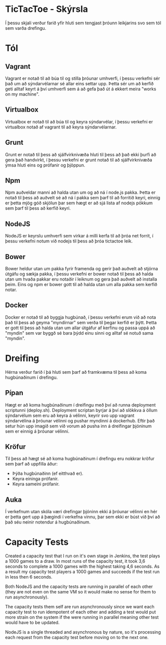 TicTacToe - Skýrsla
===================
Í þessu skjali verður farið yfir hluti sem tengjast þróunn leikjarins svo sem tól sem varða drefingu.

# Tól
## Vagrant
Vagrant er notað til að búa til og stilla þróunar umhverfi, í þessu verkefni sér það um að sýndarvélarnar sé allar eins settar upp. Þetta sér um að kerfið geti alltaf keyrt á því umhverfi sem á að gefa það út á ekkert meira "works on my machine".
## Virtualbox
Virtualbox er notað til að búa til og keyra sýndarvélar, í þessu verkefni er virtualbox notað af vagrant til að keyra sýndarvélarnar.
## Grunt
Grunt er notað til þess að sjálfvirknivæða hluti til þess að það ekki þurfi að gera það handvirkt, í þessu verkefni er grunt notað til að sjálfvirknivæða ýmsa hluti eins og prófanir og þjöppun.
## Npm
Npm auðveldar manni að halda utan um og að ná í node.js pakka. Þetta er notað til þess að auðvelt sé að ná í pakka sem þarf til að forritið keyri, einnig er þetta mjög góð skjölun þar sem hægt er að sjá lista af nodejs pökkum sem þarf til þess að kerfið keyri.
## NodeJS
NodeJS er keyrslu umhverfi sem virkar á milli kerfa til að þróa net forrit, í þessu verkefni notum við nodejs til þess að þróa tictactoe leik.
## Bower
Bower heldur utan um pakka fyrir framenda og gerir það auðvelt að stjórna útgáfu og sækja pakka, í þessu verkefni er bower notað til þess að halda utan um hvaða pakkar eru notaðir í leiknum og gera það auðvelt að installa þeim. Eins og npm er bower gott til að halda utan um alla pakka sem kerfið notar.
## Docker
Docker er notað til að byggja hugbúnað, í þessu verkefni erum við að nota það til þess að geyma "myndirnar" sem verða til þegar kerfið er þýtt. Þetta er gott til þess að halda utan um allar útgáfur af kerfinu og passa uppá að "myndin" sem var byggð sé bara þýdd einu sinni og alltaf sé notuð sama "myndin".

# Dreifing
Hérna verður farið í þá hluti sem þarf að framkvæma til þess að koma hugbúnaðinum í drefingu.
## Pípan
Hægt er að koma hugbúnaðinum í dreifingu með því að runna deployment scriptunni (deploy.sh). Deployment scriptan byrjar á því að slökkva á öllum sýndarvélum sem eru að keyra á vélinni, keyrir svo upp vagrant sýndarvélina á þróunar vélinni og pushar myndinni á dockerhub. Eftir það setur hún upp imagið sem við vorum að pusha inn á dreifingar þjóninum sem er einnig á þróunar vélinni.

## Kröfur
Til þess að hægt sé að koma hugbúnaðinum í drefingu eru nokkrar kröfur sem þarf að uppfilla áður:
* Þýða hugbúnaðinn (ef eitthvað er).
* Keyra eininga prófanir.
* Keyra sameini prófanir.

## Auka
Í verkefnum utan skóla væri drefingar þjóninn ekki á þróunar vélinni en hér er þetta gert upp á þægindi í verkefna vinnu, þar sem ekki er búst við því að það séu neinir notendur á hugbúnaðinum.

# Capacity Tests

Created a capacity test that I run on it's own stage in Jenkins, the test plays a 1000 games to a draw.
In most runs of the capacity test, it took 3,6 seconds to complete a 1000 games with the highest taking 4,6 seconds. As a result my capacity test players a 1000 games and succeeds if the test run in less then 6 seconds.

Both NodeJS and the capacity tests are running in parallel of each other (they are not even on the same VM so it would make no sense for them to run asynchronously).

The capacity tests them self are run asynchronously since we want each capacity test to run idempotent of each other and adding a test would put more strain on the system if the were running in parallel meaning other test would have to be updated.

NodeJS is a single threaded and asynchronous by nature, so it's processing each request from the capacity test before moving on to the next one.
